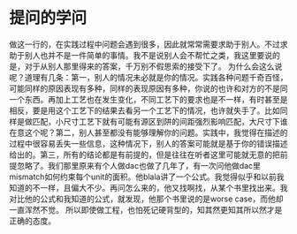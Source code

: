 # 提问的学问
做这一行的，在实践过程中问题会遇到很多，因此就常常需要求助于别人。不过求助于别人也并不是一件简单的事情。我不是说别人会不帮忙之类，我这里要说的是，对于从别人那里得来的答案，千万别不假思索的接受下了。
为什么会这么说呢？道理有几条：第一，别人的情况未必就是你的情况。实践各种问题千奇百怪，可能同样的原因表现有多种，同样的表现原因有多种，你说的也许和对方的不是同一个东西。再加上工艺也在发生变化，不同工艺下的要求也是不一样，有时甚至是相反，要是用这个工艺下的结果去看另一个工艺下的情况，也许就失手了。比如同样是做匹配，小尺寸工艺下就有可能有源区到阱的间距强烈影响匹配，大尺寸下谁在意这个呢？第二，别人甚至都没有能够理解你的问题。实践中，我觉得在描述的过程中很容易丢失一些信息，这种情况下，别人的答案可能就是基于你的错误描述给出的。第三，所有的结论都是有前提的，但是往往在听者这里可能就无意的把前提忽略了。我们那里原来有个人做dac也做了几年了，有一次问他做dac里mismatch如何约束每个unit的面积。他blala讲了一个公式。我觉得似乎和以前我知道的不一样，且偏大不少。再问怎么来的，他又找啊找，从某个书里找出来。我对比他的公式和我知道的公式，就发现，他那个书里说的是worse case，而他却一直浑然不觉。
所以即使做工程，也怕死记硬背型的，知其然更知其所以然才是正确的态度。
 

